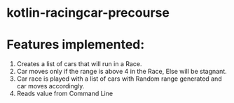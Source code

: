 # kotlin-racingcar-precourse

# Features implemented:
1. Creates a list of cars that will run in a Race.
2. Car moves only if the range is above 4 in the Race, Else will be stagnant.
3. Car race is played with a list of cars with Random range generated and car moves accordingly.
4. Reads value from Command Line
